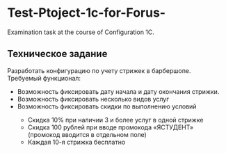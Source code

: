 # Test-Ptoject-1c-for-Forus-
 Examination task at the course of Configuration 1C.
<h2>Техническое задание</h2>

<p>Разработать конфигурацию по учету стрижек в барбершопе.
Требуемый функционал:</p>

<ul>
 <li>Возможность фиксировать дату начала и дату окончания стрижки.</li>
 <li>Возможность фиксировать несколько видов услуг</li>
 <li>Возможность фиксировать скидки по выполнению условий</li>
 <ul>
   <li>Скидка 10% при наличии 3 и более услуг в одной стрижке</li>
   <li> Скидка 100 рублей при вводе промокода «ЯСТУДЕНТ» (промокод вводится в
  отдельном поле)</li>
   <li> Каждая 10-я стрижка бесплатно</li>
 </ul>
</ul> 

  
 
 
